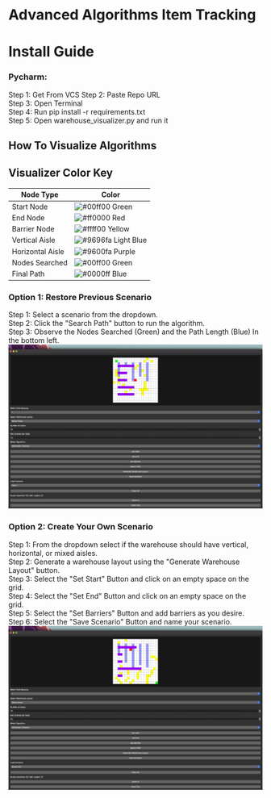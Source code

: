 # Advanced Algorithms Item Tracking

# Install Guide

### Pycharm:
Step 1: Get From VCS 
Step 2: Paste Repo URL  
Step 3: Open Terminal  
Step 4: Run pip install -r requirements.txt  
Step 5: Open warehouse_visualizer.py and run it


## How To Visualize Algorithms
## Visualizer Color Key

| Node Type           | Color      |
|---------------------|------------|
| Start Node          | ![#00ff00](https://via.placeholder.com/12/00ff00/000000?text=+) Green |
| End Node            | ![#ff0000](https://via.placeholder.com/12/ff0000/000000?text=+) Red   |
| Barrier Node        | ![#ffff00](https://via.placeholder.com/12/ffff00/000000?text=+) Yellow|
| Vertical Aisle      | ![#9696fa](https://via.placeholder.com/12/9696fa/000000?text=+) Light Blue |
| Horizontal Aisle    | ![#9600fa](https://via.placeholder.com/12/9600fa/000000?text=+) Purple |
| Nodes Searched      | ![#00ff00](https://via.placeholder.com/12/00ff00/000000?text=+) Green |
| Final Path          | ![#0000ff](https://via.placeholder.com/12/0000ff/000000?text=+) Blue |



### Option 1: Restore Previous Scenario
Step 1: Select a scenario from the dropdown.   
Step 2: Click the "Search Path" button to run the algorithm.   
Step 3: Observe the Nodes Searched (Green) and the Path Length (Blue) In the bottom left. 
![test_scenario_1.png](Images%2Ftest_scenario_1.png)
### Option 2: Create Your Own Scenario 
Step 1: From the dropdown select if the warehouse should have vertical, horizontal, or mixed aisles.  
Step 2: Generate a warehouse layout using the "Generate Warehouse Layout" button.  
Step 3: Select the "Set Start" Button and click on an empty space on the grid.  
Step 4: Select the "Set End" Button and click on an empty space on the grid.  
Step 5: Select the "Set Barriers" Button and add barriers as you desire.  
Step 6: Select the "Save Scenario" Button and name your scenario.  
![boxed_out_scenario.png](Images%2Fboxed_out_scenario.png)